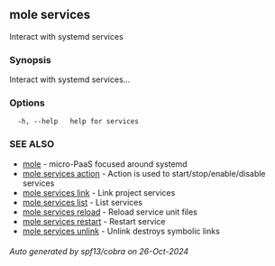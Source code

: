 ## mole services

Interact with systemd services

### Synopsis

Interact with systemd services...

### Options

```
  -h, --help   help for services
```

### SEE ALSO

* [mole](mole.md)	 - micro-PaaS focused around systemd
* [mole services action](mole_services_action.md)	 - Action is used to start/stop/enable/disable services
* [mole services link](mole_services_link.md)	 - Link project services
* [mole services list](mole_services_list.md)	 - List services
* [mole services reload](mole_services_reload.md)	 - Reload service unit files
* [mole services restart](mole_services_restart.md)	 - Restart service
* [mole services unlink](mole_services_unlink.md)	 - Unlink destroys symbolic links

###### Auto generated by spf13/cobra on 26-Oct-2024
